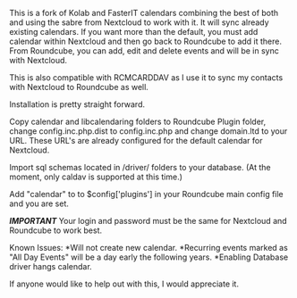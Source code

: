 This is a fork of Kolab and FasterIT calendars combining the best of both and using the sabre from Nextcloud to work with it. 
It will sync already existing calendars. If you want more than the default, you must add calendar within Nextcloud
and then go back to Roundcube to add it there. From Roundcube, you can add, edit and delete events and will be in sync
with Nextcloud.

This is also compatible with RCMCARDDAV as I use it to sync my contacts with Nextcloud to Roundcube as well.

Installation is pretty straight forward.

Copy calendar and libcalendaring folders to Roundcube Plugin folder, change config.inc.php.dist to config.inc.php
and change domain.ltd to your URL. These URL's are already configured for the default calendar for Nextcloud.

Import sql schemas located in /driver/ folders to your database. (At the moment, only caldav is supported at this time.)

Add "calendar" to to $config['plugins'] in your Roundcube main config file and you are set.

***IMPORTANT***
Your login and password must be the same for Nextcloud and Roundcube to work best.

Known Issues:
*Will not create new calendar.
*Recurring events marked as "All Day Events" will be a day early the following years.
*Enabling Database driver hangs calendar.

If anyone would like to help out with this, I would appreciate it.

